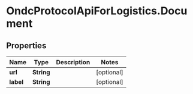 # OndcProtocolApiForLogistics.Document

## Properties
Name | Type | Description | Notes
------------ | ------------- | ------------- | -------------
**url** | **String** |  | [optional] 
**label** | **String** |  | [optional] 
